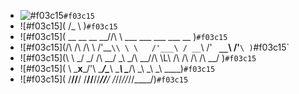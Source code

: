                                                
- ![#f03c15](                   ___                                        )`#f03c15`
- ![#f03c15](                  /\_ \                                       )`#f03c15`
- ![#f03c15]( __  __  __     __\//\ \     ___    ___     ___ ___      __   )`#f03c15`
- ![#f03c15](/\ \/\ \/\ \  /'__`\\ \ \   /'___\ / __`\ /' __` __`\  /'__`\ )`#f03c15`
- ![#f03c15](\ \ \_/ \_/ \/\  __/ \_\ \_/\ \__//\ \L\ \/\ \/\ \/\ \/\  __/ )`#f03c15`
- ![#f03c15]( \ \___x___/'\ \____\/\____\ \____\ \____/\ \_\ \_\ \_\ \____\)`#f03c15`
- ![#f03c15](  \/__//__/   \/____/\/____/\/____/\/___/  \/_/\/_/\/_/\/____/)`#f03c15`
